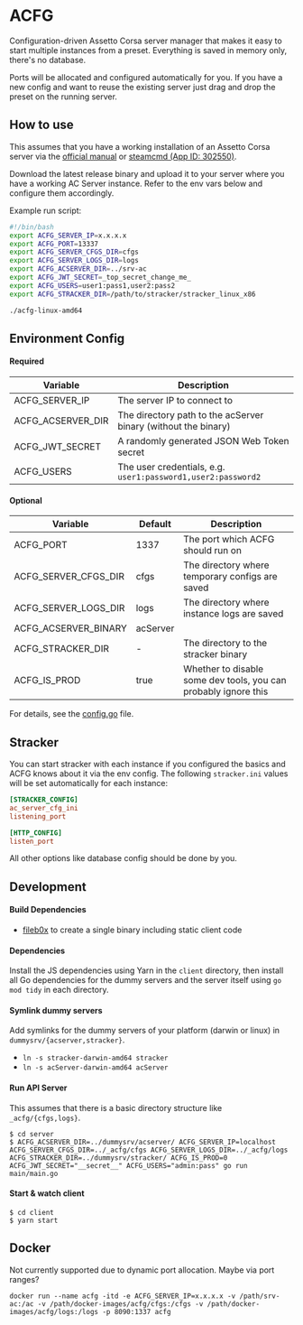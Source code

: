 # ACFG

Configuration-driven Assetto Corsa server manager that makes it easy to start multiple instances from a preset. Everything
is saved in memory only, there's no database.

Ports will be allocated and configured automatically for you. If you have a new config and want to reuse the existing
server just drag and drop the preset on the running server.

## How to use

This assumes that you have a working installation of an Assetto Corsa server via the [official manual](http://www.assettocorsa.net/forum/index.php?faq/dedicated-server-manual.28/) or [steamcmd (App ID: 302550)](https://developer.valvesoftware.com/wiki/SteamCMD).

Download the latest release binary and upload it to your server where you have a working AC Server instance.
Refer to the env vars below and configure them accordingly.

Example run script:
```bash
#!/bin/bash
export ACFG_SERVER_IP=x.x.x.x
export ACFG_PORT=13337
export ACFG_SERVER_CFGS_DIR=cfgs
export ACFG_SERVER_LOGS_DIR=logs
export ACFG_ACSERVER_DIR=../srv-ac
export ACFG_JWT_SECRET=_top_secret_change_me_
export ACFG_USERS=user1:pass1,user2:pass2
export ACFG_STRACKER_DIR=/path/to/stracker/stracker_linux_x86

./acfg-linux-amd64
```

## Environment Config

#### Required
| Variable | Description |
|----------------------------|------------------------------|
| ACFG_SERVER_IP | The server IP to connect to |
| ACFG_ACSERVER_DIR | The directory path to the acServer binary (without the binary) |
| ACFG_JWT_SECRET | A randomly generated JSON Web Token secret |
| ACFG_USERS | The user credentials, e.g. `user1:password1,user2:password2` |

#### Optional
| Variable | Default | Description |
|----------------------------|-----------------------|------------------------------|
| ACFG_PORT | 1337 | The port which ACFG should run on |
| ACFG_SERVER_CFGS_DIR | cfgs | The directory where temporary configs are saved |
| ACFG_SERVER_LOGS_DIR | logs | The directory where instance logs are saved |
| ACFG_ACSERVER_BINARY | acServer |  |
| ACFG_STRACKER_DIR | - | The directory to the stracker binary |
| ACFG_IS_PROD | true | Whether to disable some dev tools, you can probably ignore this |

For details, see the [config.go](server/app/config.go) file.

## Stracker
You can start stracker with each instance if you configured the basics and ACFG knows about it via the env config.
The following `stracker.ini` values will be set automatically for each instance:

```ini
[STRACKER_CONFIG]
ac_server_cfg_ini
listening_port

[HTTP_CONFIG]
listen_port
```

All other options like database config should be done by you.

## Development

#### Build Dependencies
- [fileb0x](https://github.com/UnnoTed/fileb0x) to create a single binary including static client code

#### Dependencies
Install the JS dependencies using Yarn in the `client` directory, then install all Go dependencies for the dummy
servers and the server itself using `go mod tidy` in each directory.

#### Symlink dummy servers
Add symlinks for the dummy servers of your platform (darwin or linux) in `dummysrv/{acserver,stracker}`.
- `ln -s stracker-darwin-amd64 stracker`
- `ln -s acServer-darwin-amd64 acServer`

#### Run API Server
This assumes that there is a basic directory structure like `_acfg/{cfgs,logs}`.

```
$ cd server
$ ACFG_ACSERVER_DIR=../dummysrv/acserver/ ACFG_SERVER_IP=localhost ACFG_SERVER_CFGS_DIR=../_acfg/cfgs ACFG_SERVER_LOGS_DIR=../_acfg/logs ACFG_STRACKER_DIR=../dummysrv/stracker/ ACFG_IS_PROD=0 ACFG_JWT_SECRET="__secret__" ACFG_USERS="admin:pass" go run main/main.go
```

#### Start & watch client
```
$ cd client
$ yarn start
```

## Docker
Not currently supported due to dynamic port allocation. Maybe via port ranges?
```
docker run --name acfg -itd -e ACFG_SERVER_IP=x.x.x.x -v /path/srv-ac:/ac -v /path/docker-images/acfg/cfgs:/cfgs -v /path/docker-images/acfg/logs:/logs -p 8090:1337 acfg
```
